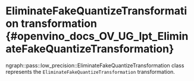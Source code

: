 # EliminateFakeQuantizeTransformation transformation {#openvino_docs_OV_UG_lpt_EliminateFakeQuantizeTransformation}

ngraph::pass::low_precision::EliminateFakeQuantizeTransformation class represents the `EliminateFakeQuantizeTransformation` transformation.
